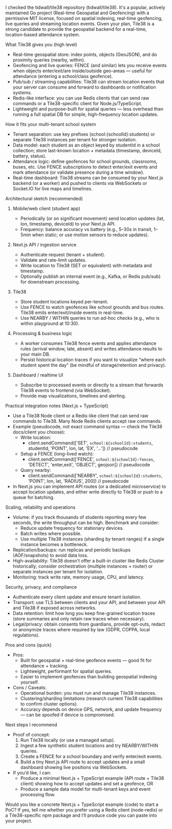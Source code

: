 I checked the tidwall/tile38 repository (tidwall/tile38). It's a popular, actively maintained Go project (Real-time Geospatial and Geofencing) with a permissive MIT license, focused on spatial indexing, real-time geofencing, live queries and streaming location events. Given your plan, Tile38 is a strong candidate to provide the geospatial backend for a real-time, location-based attendance system.

What Tile38 gives you (high level)
- Real-time geospatial store: index points, objects (GeoJSON), and do proximity queries (nearby, within).
- Geofencing and live queries: FENCE (and similar) lets you receive events when objects enter/exit/are inside/outside geo-areas — useful for attendance (entering a school/class geofence).
- Pub/sub / streaming capabilities: Tile38 can stream location events that your server can consume and forward to dashboards or notification systems.
- Redis-like interface: you can use Redis clients that can send raw commands or a Tile38-specific client for Node.js/TypeScript.
- Lightweight and purpose-built for spatial queries — less overhead than running a full spatial DB for simple, high-frequency location updates.

How it fits your multi-tenant school system
- Tenant separation: use key prefixes (school:{schoolId}:students) or separate Tile38 instances per tenant for stronger isolation.
- Data model: each student as an object keyed by studentId in a school collection; store last-known location + metadata (timestamp, deviceId, battery, status).
- Attendance logic: define geofences for school grounds, classrooms, buses, etc. Use FENCE subscriptions to detect enter/exit events and mark attendance (or validate presence during a time window).
- Real-time dashboard: Tile38 streams can be consumed by your Next.js backend (or a worker) and pushed to clients via WebSockets or Socket.IO for live maps and timelines.

Architectural sketch (recommended)
1. Mobile/web client (student app)
    - Periodically (or on significant movement) send location updates (lat, lon, timestamp, deviceId) to your Next.js API.
    - Frequency: balance accuracy vs battery (e.g., 5–30s in transit, 1–5min when static; or use motion sensors to reduce updates).

2. Next.js API / ingestion service
    - Authenticate request (tenant + student).
    - Validate and rate-limit updates.
    - Write location to Tile38 (SET or equivalent) with metadata and timestamp.
    - Optionally publish an internal event (e.g., Kafka, or Redis pub/sub) for downstream processing.

3. Tile38
    - Store student locations keyed per-tenant.
    - Use FENCE to watch geofences like school grounds and bus routes. Tile38 emits enter/exit/inside events in real-time.
    - Use NEARBY / WITHIN queries to run ad-hoc checks (e.g., who is within playground at 10:30).

4. Processing & business logic
    - A worker consumes Tile38 fence events and applies attendance rules (arrival window, late, absent) and writes attendance results to your main DB.
    - Persist historical location traces if you want to visualize “where each student spent the day” (be mindful of storage/retention and privacy).

5. Dashboard / realtime UI
    - Subscribe to processed events or directly to a stream that forwards Tile38 events to frontend (via WebSocket).
    - Provide map visualizations, timelines and alerting.

Practical integration notes (Next.js + TypeScript)
- Use a Tile38 Node client or a Redis-like client that can send raw commands to Tile38. Many Node Redis clients accept raw commands.
- Example (pseudocode, not exact command syntax — check the Tile38 docs/client you choose):
    - Write location:
        - client.sendCommand(['SET', `school:${schoolId}:students`, studentId, 'POINT', lon, lat, 'EX', '...']) // pseudocode
    - Setup a FENCE (long-lived watch):
        - client.sendCommand(['FENCE', `school:${schoolId}:fences`, 'DETECT', 'enter,exit', 'OBJECT', geojson]) // pseudocode
    - Query nearby:
        - client.sendCommand(['NEARBY', `school:${schoolId}:students`, 'POINT', lon, lat, 'RADIUS', 200]) // pseudocode
- In Next.js you can implement API routes (or a dedicated microservice) to accept location updates, and either write directly to Tile38 or push to a queue for batching.

Scaling, reliability and operations
- Volume: if you track thousands of students reporting every few seconds, the write throughput can be high. Benchmark and consider:
    - Reduce update frequency for stationary devices.
    - Batch writes where possible.
    - Use multiple Tile38 instances (sharding by tenant ranges) if a single instance becomes a bottleneck.
- Replication/backups: run replicas and periodic backups (AOF/snapshots) to avoid data loss.
- High-availability: Tile38 doesn’t offer a built-in cluster like Redis Cluster historically; consider orchestration (multiple instances + router) or separate instances per tenant for isolation.
- Monitoring: track write rate, memory usage, CPU, and latency.

Security, privacy, and compliance
- Authenticate every client update and ensure tenant isolation.
- Transport: use TLS between clients and your API, and between your API and Tile38 if exposed across networks.
- Data retention: limit how long you keep fine-grained location traces (store summaries and only retain raw traces when necessary).
- Legal/privacy: obtain consents from guardians, provide opt-outs, redact or anonymize traces where required by law (GDPR, COPPA, local regulations).

Pros and cons (quick)
- Pros:
    - Built for geospatial + real-time geofence events — good fit for attendance + tracking.
    - Lightweight, performant for spatial queries.
    - Easier to implement geofences than building geospatial indexing yourself.
- Cons / Caveats:
    - Operational burden: you must run and manage Tile38 instances.
    - Clustering/sharding limitations (research current Tile38 capabilities to confirm cluster options).
    - Accuracy depends on device GPS, network, and update frequency — can be spoofed if device is compromised.

Next steps I recommend
- Proof of concept:
    1. Run Tile38 locally (or use a managed setup).
    2. Ingest a few synthetic student locations and try NEARBY/WITHIN queries.
    3. Create a FENCE for a school boundary and verify enter/exit events.
    4. Build a tiny Next.js API route to accept updates and a small dashboard showing live positions via WebSockets.
- If you’d like, I can:
    - Produce a minimal Next.js + TypeScript example (API route + Tile38 client) showing how to accept updates and set a geofence, OR
    - Produce a sample data model for multi-tenant keys and event processing flow.

Would you like a concrete Next.js + TypeScript example (code) to start a PoC? If yes, tell me whether you prefer using a Redis client (node-redis) or a Tile38-specific npm package and I’ll produce code you can paste into your project.
